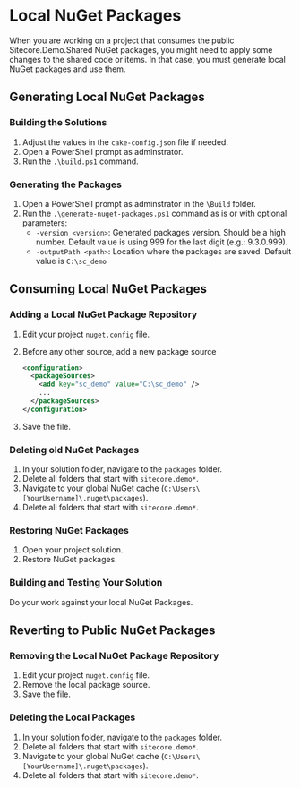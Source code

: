 # Local NuGet Packages

When you are working on a project that consumes the public Sitecore.Demo.Shared NuGet packages, you might need to apply some changes to the shared code or items. In that case, you must generate local NuGet packages and use them.

## Generating Local NuGet Packages

### Building the Solutions

1. Adjust the values in the `cake-config.json` file if needed.
2. Open a PowerShell prompt as adminstrator.
3. Run the `.\build.ps1` command.

### Generating the Packages

1. Open a PowerShell prompt as adminstrator in the `\Build` folder.
2. Run the `.\generate-nuget-packages.ps1` command as is or with optional parameters:
    - `-version <version>`: Generated packages version. Should be a high number. Default value is using 999 for the last digit (e.g.: 9.3.0.999).
    - `-outputPath <path>`: Location where the packages are saved. Default value is `C:\sc_demo`

## Consuming Local NuGet Packages

### Adding a Local NuGet Package Repository

1. Edit your project `nuget.config` file.
2. Before any other source, add a new package source

    ```xml
    <configuration>
      <packageSources>
        <add key="sc_demo" value="C:\sc_demo" />
        ...
      </packageSources>
    </configuration>
    ```

3. Save the file.

### Deleting old NuGet Packages

1. In your solution folder, navigate to the `packages` folder.
2. Delete all folders that start with `sitecore.demo*`.
3. Navigate to your global NuGet cache (`C:\Users\[YourUsername]\.nuget\packages`).
4. Delete all folders that start with `sitecore.demo*`.

### Restoring NuGet Packages

1. Open your project solution.
2. Restore NuGet packages.

### Building and Testing Your Solution

Do your work against your local NuGet Packages.

## Reverting to Public NuGet Packages

### Removing the Local NuGet Package Repository

1. Edit your project `nuget.config` file.
2. Remove the local package source.
3. Save the file.

### Deleting the Local Packages

1. In your solution folder, navigate to the `packages` folder.
2. Delete all folders that start with `sitecore.demo*`.
3. Navigate to your global NuGet cache (`C:\Users\[YourUsername]\.nuget\packages`).
4. Delete all folders that start with `sitecore.demo*`.
